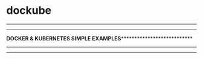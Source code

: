 # dockube

**************************************************************************************
**************************************************************************************
************DOCKER & KUBERNETES SIMPLE EXAMPLES***************************************
**************************************************************************************
**********************************************************************************
